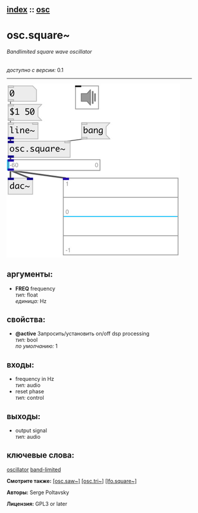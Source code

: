 [index](index.html) :: [osc](category_osc.html)
---

# osc.square~

###### Bandlimited square wave oscillator

*доступно с версии:* 0.1

---




[![example](../examples/img/osc.square~.jpg)](../examples/pd/osc.square~.pd)



## аргументы:

* **FREQ**
frequency<br>
_тип:_ float<br>
_единица:_ Hz<br>





## свойства:

* **@active** 
Запросить/установить on/off dsp processing<br>
_тип:_ bool<br>
_по умолчанию:_ 1<br>



## входы:

* frequency in Hz<br>
_тип:_ audio
* reset phase<br>
_тип:_ control



## выходы:

* output signal<br>
_тип:_ audio



## ключевые слова:

[oscillator](keywords/oscillator.html)
[band-limited](keywords/band-limited.html)



**Смотрите также:**
[\[osc.saw~\]](osc.saw~.html)
[\[osc.tri~\]](osc.tri~.html)
[\[lfo.square~\]](lfo.square~.html)




**Авторы:** Serge Poltavsky




**Лицензия:** GPL3 or later





